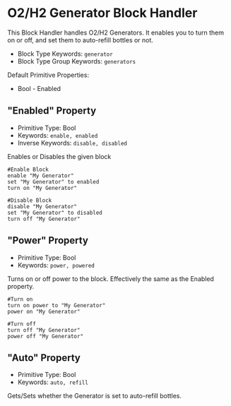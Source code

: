 ﻿# O2/H2 Generator Block Handler
This Block Handler handles O2/H2 Generators.  It enables you to turn them on or off, and set them to auto-refill bottles or not.

* Block Type Keywords: ```generator```
* Block Type Group Keywords: ```generators```

Default Primitive Properties:
* Bool - Enabled

## "Enabled" Property
* Primitive Type: Bool
* Keywords: ```enable, enabled```
* Inverse Keywords: ```disable, disabled```

Enables or Disables the given block

```
#Enable Block
enable "My Generator"
set "My Generator" to enabled
turn on "My Generator"

#Disable Block
disable "My Generator"
set "My Generator" to disabled
turn off "My Generator"
```

## "Power" Property
* Primitive Type: Bool
* Keywords: ```power, powered```

Turns on or off power to the block.  Effectively the same as the Enabled property.

```
#Turn on
turn on power to "My Generator"
power on "My Generator"

#Turn off
turn off "My Generator"
power off "My Generator"
```

## "Auto" Property
* Primitive Type: Bool
* Keywords: ```auto, refill```

Gets/Sets whether the Generator is set to auto-refill bottles.
